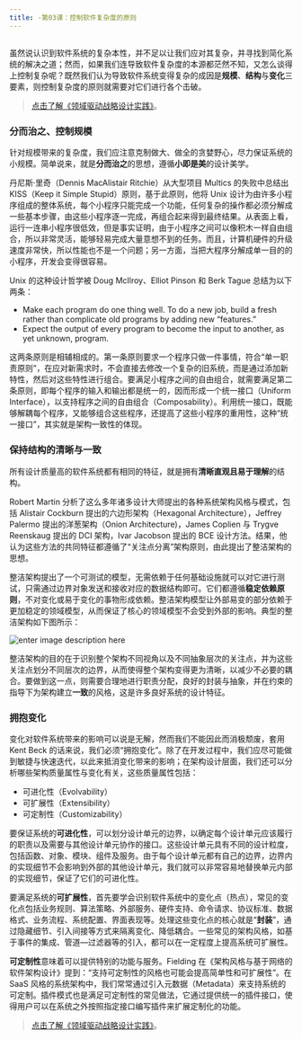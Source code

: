 ```yaml
---
title: -第03课：控制软件复杂度的原则
---
```

<article id="topicContainer" class="column_content"><h2 class="topic_title"></h2><div><p>虽然说认识到软件系统的复杂本性，并不足以让我们应对其复杂，并寻找到简化系统的解决之道；然而，如果我们连导致软件复杂度的本源都茫然不知，又怎么谈得上控制复杂呢？既然我们认为导致软件系统变得复杂的成因是<strong>规模</strong>、<strong>结构</strong>与<strong>变化</strong>三要素，则控制复杂度的原则就需要对它们进行各个击破。</p>
<blockquote>
  <p><a href="https://gitbook.cn/gitchat/column/5b3235082ab5224deb750e02?utm_source=zysd001">点击了解《领域驱动战略设计实践》</a>。</p>
</blockquote>
<h3 id="">分而治之、控制规模</h3>
<p>针对规模带来的复杂度，我们应注意克制做大、做全的贪婪野心，尽力保证系统的小规模。简单说来，就是<strong>分而治之</strong>的思想，遵循<strong>小即是美</strong>的设计美学。</p>
<p>丹尼斯·里奇（Dennis MacAlistair Ritchie）从大型项目 Multics 的失败中总结出 KISS（Keep it Simple Stupid）原则，基于此原则，他将 Unix 设计为由许多小程序组成的整体系统，每个小程序只能完成一个功能，任何复杂的操作都必须分解成一些基本步骤，由这些小程序逐一完成，再组合起来得到最终结果。从表面上看，运行一连串小程序很低效，但是事实证明，由于小程序之间可以像积木一样自由组合，所以非常灵活，能够轻易完成大量意想不到的任务。而且，计算机硬件的升级速度非常快，所以性能也不是一个问题；另一方面，当把大程序分解成单一目的的小程序，开发会变得很容易。</p>
<p>Unix 的这种设计哲学被 Doug McIlroy、Elliot Pinson 和 Berk Tague 总结为以下两条：</p>
<ul>
<li>Make each program do one thing well. To do a new job, build a fresh rather than complicate old programs by adding new “features.”</li>
<li>Expect the output of every program to become the input to another, as yet unknown, program.</li>
</ul>
<p>这两条原则是相辅相成的。第一条原则要求一个程序只做一件事情，符合“单一职责原则”，在应对新需求时，不会直接去修改一个复杂的旧系统，而是通过添加新特性，然后对这些特性进行组合。要满足小程序之间的自由组合，就需要满足第二条原则，即每个程序的输入和输出都是统一的，因而形成一个统一接口（Uniform Interface），以支持程序之间的自由组合（Composability）。利用统一接口，既能够解耦每个程序，又能够组合这些程序，还提高了这些小程序的重用性，这种“统一接口”，其实就是架构一致性的体现。</p>
<h3 id="-1">保持结构的清晰与一致</h3>
<p>所有设计质量高的软件系统都有相同的特征，就是拥有<strong>清晰直观且易于理解</strong>的结构。</p>
<p>Robert Martin 分析了这么多年诸多设计大师提出的各种系统架构风格与模式，包括 Alistair Cockburn 提出的六边形架构（Hexagonal Architecture），Jeffrey Palermo 提出的洋葱架构（Onion Architecture)，James Coplien 与 Trygve Reenskaug 提出的 DCI 架构，Ivar Jacobson 提出的 BCE 设计方法。结果，他认为这些方法的共同特征都遵循了“关注点分离”架构原则，由此提出了整洁架构的思想。</p>
<p>整洁架构提出了一个可测试的模型，无需依赖于任何基础设施就可以对它进行测试，只需通过边界对象发送和接收对应的数据结构即可。它们都遵循<strong>稳定依赖原则</strong>，不对变化或易于变化的事物形成依赖。整洁架构模型让外部易变的部分依赖于更加稳定的领域模型，从而保证了核心的领域模型不会受到外部的影响。典型的整洁架构如下图所示：</p>
<p><img src="http://images.gitbook.cn/a2ff02f0-790c-11e8-97d2-5b3665c292ea" alt="enter image description here" /></p>
<p>整洁架构的目的在于识别整个架构不同视角以及不同抽象层次的关注点，并为这些关注点划分不同层次的边界，从而使得整个架构变得更为清晰，以减少不必要的耦合。要做到这一点，则需要合理地进行职责分配，良好的封装与抽象，并在约束的指导下为架构建立<strong>一致</strong>的风格，这是许多良好系统的设计特征。</p>
<h3 id="-2">拥抱变化</h3>
<p>变化对软件系统带来的影响可以说是无解，然而我们不能因此而消极颓废，套用 Kent Beck 的话来说，我们必须“拥抱变化”。除了在开发过程中，我们应尽可能做到敏捷与快速迭代，以此来抵消变化带来的影响；在架构设计层面，我们还可以分析哪些架构质量属性与变化有关，这些质量属性包括：</p>
<ul>
<li>可进化性（Evolvability）</li>
<li>可扩展性（Extensibility）</li>
<li>可定制性（Customizability）</li>
</ul>
<p>要保证系统的<strong>可进化性</strong>，可以划分设计单元的边界，以确定每个设计单元应该履行的职责以及需要与其他设计单元协作的接口。这些设计单元具有不同的设计粒度，包括函数、对象、模块、组件及服务。由于每个设计单元都有自己的边界，边界内的实现细节不会影响到外部的其他设计单元，我们就可以非常容易地替换单元内部的实现细节，保证了它们的可进化性。</p>
<p>要满足系统的<strong>可扩展性</strong>，首先要学会识别软件系统中的变化点（热点），常见的变化点包括业务规则、算法策略、外部服务、硬件支持、命令请求、协议标准、数据格式、业务流程、系统配置、界面表现等。处理这些变化点的核心就是“<strong>封装</strong>”，通过隐藏细节、引入间接等方式来隔离变化、降低耦合。一些常见的架构风格，如基于事件的集成、管道—过滤器等的引入，都可以在一定程度上提高系统可扩展性。</p>
<p><strong>可定制性</strong>意味着可以提供特别的功能与服务。Fielding 在《架构风格与基于网络的软件架构设计》提到：“支持可定制性的风格也可能会提高简单性和可扩展性”。在 SaaS 风格的系统架构中，我们常常通过引入元数据（Metadata）来支持系统的可定制。插件模式也是满足可定制性的常见做法，它通过提供统一的插件接口，使得用户可以在系统之外按照指定接口编写插件来扩展定制化的功能。</p>
<blockquote>
  <p><a href="https://gitbook.cn/gitchat/column/5b3235082ab5224deb750e02?utm_source=zysd001">点击了解《领域驱动战略设计实践》</a>。</p>
</blockquote></div></article>